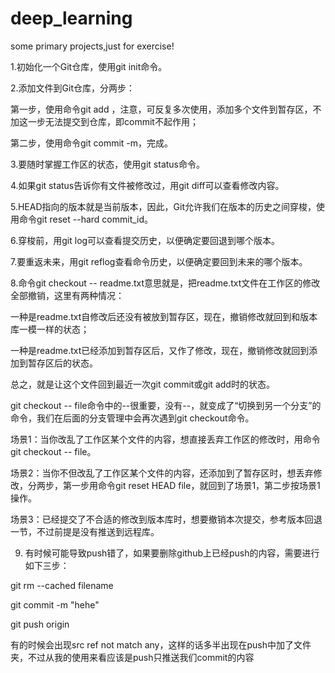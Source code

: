 # deep_learning
some primary projects,just for exercise!

1.初始化一个Git仓库，使用git init命令。

2.添加文件到Git仓库，分两步：

第一步，使用命令git add <file>，注意，可反复多次使用，添加多个文件到暂存区，不加这一步无法提交到仓库，即commit不起作用；

第二步，使用命令git commit -m，完成。

3.要随时掌握工作区的状态，使用git status命令。

4.如果git status告诉你有文件被修改过，用git diff可以查看修改内容。

5.HEAD指向的版本就是当前版本，因此，Git允许我们在版本的历史之间穿梭，使用命令git reset --hard commit_id。

6.穿梭前，用git log可以查看提交历史，以便确定要回退到哪个版本。

7.要重返未来，用git reflog查看命令历史，以便确定要回到未来的哪个版本。

8.命令git checkout -- readme.txt意思就是，把readme.txt文件在工作区的修改全部撤销，这里有两种情况：

一种是readme.txt自修改后还没有被放到暂存区，现在，撤销修改就回到和版本库一模一样的状态；

一种是readme.txt已经添加到暂存区后，又作了修改，现在，撤销修改就回到添加到暂存区后的状态。

总之，就是让这个文件回到最近一次git commit或git add时的状态。

git checkout -- file命令中的--很重要，没有--，就变成了“切换到另一个分支”的命令，我们在后面的分支管理中会再次遇到git checkout命令。

场景1：当你改乱了工作区某个文件的内容，想直接丢弃工作区的修改时，用命令git checkout -- file。

场景2：当你不但改乱了工作区某个文件的内容，还添加到了暂存区时，想丢弃修改，分两步，第一步用命令git reset HEAD file，就回到了场景1，第二步按场景1操作。

场景3：已经提交了不合适的修改到版本库时，想要撤销本次提交，参考版本回退一节，不过前提是没有推送到远程库。

9. 有时候可能导致push错了，如果要删除github上已经push的内容，需要进行如下三步：

git rm --cached filename

git commit -m "hehe"

git push origin

有的时候会出现src ref not match any，这样的话多半出现在push中加了文件夹，不过从我的使用来看应该是push只推送我们commit的内容


